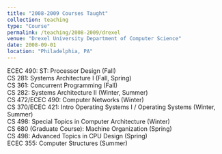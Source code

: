 ```yaml
---
title: "2008-2009 Courses Taught"
collection: teaching
type: "Course"
permalink: /teaching/2008-2009/drexel
venue: "Drexel University Department of Computer Science"
date: 2008-09-01
location: "Philadelphia, PA"
---
```


ECEC 490: ST: Processor Design (Fall)  
CS 281: Systems Architecture I (Fall, Spring)  
CS 361: Concurrent Programming (Fall)  
CS 282: Systems Architecture II (Winter, Summer)  
CS 472/ECEC 490: Computer Networks (Winter)  
CS 370/ECEC 421: Intro Operating Systems I / Operating Systems (Winter, Summer)  
CS 498: Special Topics in Computer Architecture (Winter)  
CS 680 (Graduate Course): Machine Organization (Spring)  
CS 498: Advanced Topics in CPU Design (Spring)  
ECEC 355: Computer Structures (Summer)  